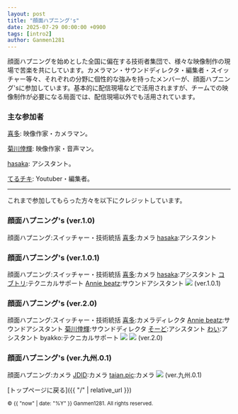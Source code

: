 ```yaml
---
layout: post
title: "顔面ハプニング's"
date: 2025-07-29 00:00:00 +0900
tags: [intro2]
author: Ganmen1281
---
```


顔面ハプニングを始めとした全国に偏在する技術者集団で、様々な映像制作の現場で苦楽を共にしています。カメラマン・サウンドディレクタ・編集者・スイッチャー等々、それぞれの分野に個性的な強みを持ったメンバーが、顔面ハプニング'sに参加しています。基本的に配信現場などで活用されますが、チームでの映像制作が必要になる局面では、配信現場以外でも活用されています。

### 主な参加者

[喜多](https://m.youtube.com/@紀淡海峡/videos?fbclid=PAQ0xDSwL1INZleHRuA2FlbQIxMAABp0CFIxDmtYZrmKCvueG2LfZ16Swg1o8OjSXJNDp6zACmdAy6wmp2zaZohFoC_aem_eKzHv--5e-83c65KlqszIQ): 映像作家・カメラマン。

[菊川倖輝](https://www.instagram.com/k5i2u2a2o?igsh=Y3Nqa3Z6cTNoamR0): 映像作家・音声マン。

[hasaka](https://x.com/fasaka_2): アシスタント。

[てるチキ](https://x.com/chi_kiNgg): Youtuber・編集者。

<!--description-->

------------------------------------------------------------------------------------------------

<!--description-->

これまで参加してもらった方々を以下にクレジットしています。

### 顔面ハプニング's (ver.1.0)
顔面ハプニング:スイッチャー・技術統括
[喜多]:カメラ
[hasaka]:アシスタント

### 顔面ハプニング's (ver.1.0.1)
顔面ハプニング:スイッチャー・技術統括
[喜多]:カメラ
[hasaka]:アシスタント
[コブトリ]:テクニカルサポート
[Annie beatz]:サウンドアシスタント
![]({{site.baseurl}}/assets/img/ganmens2.jpg)
(ver.1.0.1)

### 顔面ハプニング's (ver.2.0)
顔面ハプニング:スイッチャー・技術統括
[喜多]:カメラディレクタ
[Annie beatz]:サウンドアシスタント
[菊川倖輝]:サウンドディレクタ
[そーど]:アシスタント
[わい]:アシスタント
byakko:テクニカルサポート
![]({{site.baseurl}}/assets/img/ganmens.jpg)
![]({{site.baseurl}}/assets/img/ganmens3.jpg)
(ver.2.0)

### 顔面ハプニング's (ver.九州.0.1)
顔面ハプニング:カメラ
[JDID]:カメラ
[taian.pic]:カメラ
![]({{site.baseurl}}/assets/img/ganmens4.jpg)
(ver.九州.0.1)

 [トップページに戻る]({{ "/" | relative_url }})

 [喜多]: https://m.youtube.com/@紀淡海峡/videos?fbclid=PAQ0xDSwL1INZleHRuA2FlbQIxMAABp0CFIxDmtYZrmKCvueG2LfZ16Swg1o8OjSXJNDp6zACmdAy6wmp2zaZohFoC_aem_eKzHv--5e-83c65KlqszIQ
 [hasaka]: https://x.com/fasaka_2
 [Annie beatz]: https://x.com/Annie_beatz
[コブトリ]: https://x.com/mellorine062
[菊川倖輝]: https://www.instagram.com/k5i2u2a2o?igsh=Y3Nqa3Z6cTNoamR0
[そーど]: https://x.com/sword_aiueo0917
[わい]: https://x.com/wauwauw_au
[JDID]: https://www.instagram.com/jdid_.66?igsh=eTExaG5yaG5yejIw
[taian.pic]: https://www.instagram.com/taian.pic?igsh=MTZka3AyN2VhZzkzOQ%3D%3D&utm_source=qr
[てるチキ]: https://x.com/chi_kiNgg

<p><small>&copy; {{ "now" | date: "%Y" }} Ganmen1281. All rights reserved.</small></p>